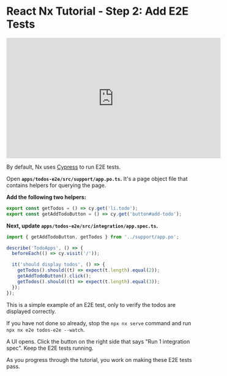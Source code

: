 # React Nx Tutorial - Step 2: Add E2E Tests

<iframe width="560" height="315" src="https://www.youtube.com/embed/3HSzqt3WiVg" frameborder="0" allow="accelerometer; autoplay; encrypted-media; gyroscope; picture-in-picture; fullscreen"></iframe>

By default, Nx uses [Cypress](https://cypress.io) to run E2E tests.

Open **`apps/todos-e2e/src/support/app.po.ts`.** It's a page object file that contains helpers for querying the page.

**Add the following two helpers:**

```typescript
export const getTodos = () => cy.get('li.todo');
export const getAddTodoButton = () => cy.get('button#add-todo');
```

**Next, update `apps/todos-e2e/src/integration/app.spec.ts`.**

```typescript
import { getAddTodoButton, getTodos } from '../support/app.po';

describe('TodoApps', () => {
  beforeEach(() => cy.visit('/'));

  it('should display todos', () => {
    getTodos().should((t) => expect(t.length).equal(2));
    getAddTodoButton().click();
    getTodos().should((t) => expect(t.length).equal(3));
  });
});
```

This is a simple example of an E2E test, only to verify the todos are displayed correctly.

If you have not done so already, stop the `npx nx serve` command and run `npx nx e2e todos-e2e --watch`.

A UI opens. Click the button on the right side that says "Run 1 integration spec". Keep the E2E tests running.

As you progress through the tutorial, you work on making these E2E tests pass.
